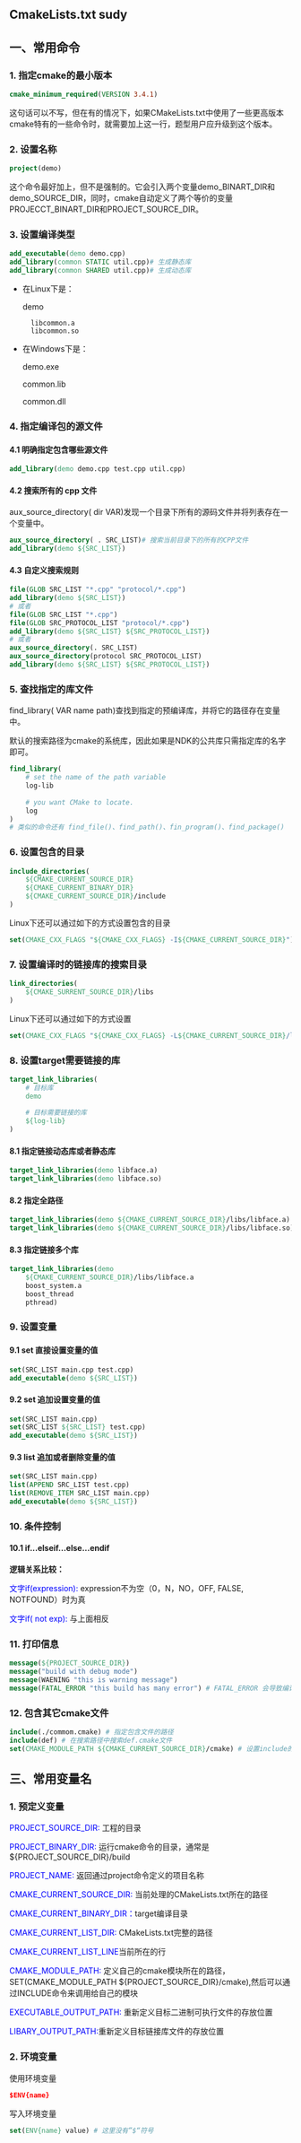 ## CmakeLists.txt sudy ##

## 一、常用命令 ##

### 1. 指定cmake的最小版本

```cmake
cmake_minimum_required(VERSION 3.4.1)
```

这句话可以不写，但在有的情况下，如果CMakeLists.txt中使用了一些更高版本cmake特有的一些命令时，就需要加上这一行，题型用户应升级到这个版本。

### 2. **设置名称**

```cmake
project(demo)
```

这个命令最好加上，但不是强制的。它会引入两个变量demo_BINART_DIR和demo_SOURCE_DIR，同时，cmake自动定义了两个等价的变量PROJECCT_BINART_DIR和PROJECT_SOURCE_DIR。

### 3. **设置编译类型**

```cmake
add_executable(demo demo.cpp)
add_library(common STATIC util.cpp)# 生成静态库
add_library(common SHARED util.cpp)# 生成动态库
```

- 在Linux下是：

   demo

		libcommon.a
		libcommon.so
	
- 在Windows下是：

  demo.exe

  common.lib

  common.dll

### 4. **指定编译包的源文件**

#### 4.1 明确指定包含哪些源文件

```cmake
add_library(demo demo.cpp test.cpp util.cpp)
```

#### 4.2 搜索所有的 cpp 文件

aux_source_directory( dir VAR)发现一个目录下所有的源码文件并将列表存在一个变量中。

```cmake
aux_source_directory( . SRC_LIST)# 搜索当前目录下的所有的CPP文件
add_library(demo ${SRC_LIST})
```

#### 4.3 自定义搜索规则

```cmake
file(GLOB SRC_LIST "*.cpp" "protocol/*.cpp")
add_library(demo ${SRC_LIST})
# 或者
file(GLOB SRC_LIST "*.cpp")
file(GLOB SRC_PROTOCOL_LIST "protocol/*.cpp")
add_library(demo ${SRC_LIST} ${SRC_PROTOCOL_LIST})
# 或者
aux_source_directory(. SRC_LIST)
aux_source_directory(protocol SRC_PROTOCOL_LIST)
add_library(demo ${SRC_LIST} ${SRC_PROTOCOL_LIST})
```

### 5. 查找指定的库文件

find_library( VAR name path)查找到指定的预编译库，并将它的路径存在变量中。

默认的搜索路径为cmake的系统库，因此如果是NDK的公共库只需指定库的名字即可。

```cmake
find_library(
	# set the name of the path variable
	log-lib
	
	# you want CMake to locate.
    log
)
# 类似的命令还有 find_file()、find_path()、fin_program()、find_package()
```

### 6. 设置包含的目录

```cmake
include_directories(
	${CMAKE_CURRENT_SOURCE_DIR}
    ${CMAKE_CURRENT_BINARY_DIR}
    ${CMAKE_CURRENT_SOURCE_DIR}/include
)
```

Linux下还可以通过如下的方式设置包含的目录

```cmake
set(CMAKE_CXX_FLAGS "${CMAKE_CXX_FLAGS} -I${CMAKE_CURRENT_SOURCE_DIR}")
```

### 7.  设置编译时的链接库的搜索目录

```cmake
link_directories(
	${CMAKE_SURRENT_SOURCE_DIR}/libs
)
```

Linux下还可以通过如下的方式设置

```cmake
set(CMAKE_CXX_FLAGS "${CMAKE_CXX_FLAGS} -L${CMAKE_CURRENT_SOURCE_DIR}/libs")
```

### 8. 设置target需要链接的库

```cmake
target_link_libraries(
	# 目标库
	demo
	
	# 目标需要链接的库
	${log-lib}
)
```

#### 8.1 指定链接动态库或者静态库

```cmake
target_link_libraries(demo libface.a)
target_link_libraries(demo libface.so)
```

#### 8.2 指定全路径

```cmake
target_link_libraries(demo ${CMAKE_CURRENT_SOURCE_DIR}/libs/libface.a)
target_link_libraries(demo ${CMAKE_CURRENT_SOURCE_DIR}/libs/libface.so)
```

#### 8.3 指定链接多个库

```cmake
target_link_libraries(demo
    ${CMAKE_CURRENT_SOURCE_DIR}/libs/libface.a
    boost_system.a
    boost_thread
    pthread)
```

### 9. 设置变量

#### 9.1 set 直接设置变量的值

```cmake
set(SRC_LIST main.cpp test.cpp)
add_executable(demo ${SRC_LIST})
```

#### 9.2 set 追加设置变量的值

```cmake
set(SRC_LIST main.cpp)
set(SRC_LIST ${SRC_LIST} test.cpp)
add_executable(demo ${SRC_LIST})
```

#### 9.3 list 追加或者删除变量的值

```cmake
set(SRC_LIST main.cpp)
list(APPEND SRC_LIST test.cpp)
list(REMOVE_ITEM SRC_LIST main.cpp)
add_executable(demo ${SRC_LIST})
```

### 10. 条件控制

#### 10.1 if...elseif...else...endif

**逻辑关系比较：** 

<span style='color:blue;'>文字if(expression): </span>expression不为空（0，N，NO，OFF, FALSE, NOTFOUND）时为真

<span style='color:blue;'>文字if( not exp): </span>与上面相反

### 11. 打印信息

```cmake
message(${PROJECT_SOURCE_DIR})
message("build with debug mode")
message(WAENING "this is warning message")
message(FATAL_ERROR "this build has many error") # FATAL_ERROR 会导致编译失败
```

### 12. 包含其它cmake文件

```cmake
include(./commom.cmake) # 指定包含文件的路径
include(def) # 在搜索路径中搜索def.cmake文件
set(CMAKE_MODULE_PATH ${CMAKE_CURRENT_SOURCE_DIR}/cmake) # 设置include的搜索路径
```

## 三、常用变量名

### 1. 预定义变量

<span style='color:blue;'>PROJECT_SOURCE_DIR: </span>工程的目录

<span style='color:blue;'>PROJECT_BINARY_DIR: </span>运行cmake命令的目录，通常是 ${PROJECT_SOURCE_DIR}/build

<span style='color:blue;'>PROJECT_NAME: </span>返回通过project命令定义的项目名称

<span style='color:blue;'>CMAKE_CURRENT_SOURCE_DIR: </span>当前处理的CMakeLists.txt所在的路径

<span style='color:blue;'>CMAKE_CURRENT_BINARY_DIR：</span>target编译目录

<span style='color:blue;'>CMAKE_CURRENT_LIST_DIR: </span>CMakeLists.txt完整的路径

<span style='color:blue;'>CMAKE_CURRENT_LIST_LINE</span>当前所在的行

<span style='color:blue;'>CMAKE_MODULE_PATH: </span>定义自己的cmake模块所在的路径，SET(CMAKE_MODULE_PATH ${PROJECT_SOURCE_DIR}/cmake),然后可以通过INCLUDE命令来调用给自己的模块

<span style='color:blue;'>EXECUTABLE_OUTPUT_PATH: </span>重新定义目标二进制可执行文件的存放位置

<span style='color:blue;'>LIBARY_OUTPUT_PATH:</span>重新定义目标链接库文件的存放位置

### 2. 环境变量

使用环境变量

```cmake
$ENV{name}
```

写入环境变量

```cmake
set(ENV{name} value) # 这里没有”$“符号
```